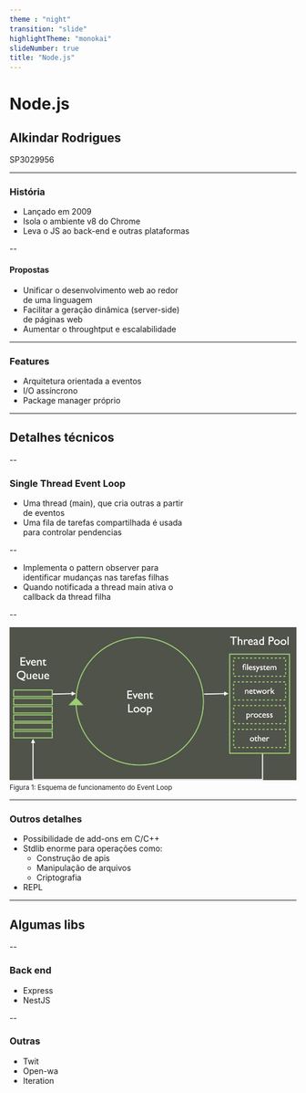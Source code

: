 ```yaml
---
theme : "night"
transition: "slide"
highlightTheme: "monokai"
slideNumber: true
title: "Node.js"
---
```


# Node.js
## Alkindar Rodrigues
SP3029956

---

### História
- Lançado em 2009
- Isola o ambiente v8 do Chrome
- Leva o JS ao back-end e outras plataformas

--

#### Propostas
- Unificar o desenvolvimento web ao redor<br>de uma linguagem
- Facilitar a geração dinâmica (server-side)<br>de páginas web
- Aumentar o throughtput e escalabilidade

---

### Features
- Arquitetura orientada a eventos
- I/O assíncrono
- Package manager próprio

---

## Detalhes técnicos

--

### Single Thread Event Loop
- Uma thread (main), que cria outras a partir<br>de eventos
- Uma fila de tarefas compartilhada é usada<br>para controlar pendencias 

--

- Implementa o pattern observer para<br>identificar mudanças nas tarefas filhas
- Quando notificada a thread main ativa o<br>callback da thread filha

--

<img src="./node-event-loop.jpeg">
<small>Figura 1: Esquema de funcionamento do Event Loop</small>

---

### Outros detalhes
- Possibilidade de add-ons em C/C++
- Stdlib enorme para operações como:
  - Construção de apis
  - Manipulação de arquivos
  - Criptografia
- REPL

---

## Algumas libs

--

### Back end
- Express
- NestJS

--

### Outras
- Twit
- Open-wa
- Iteration